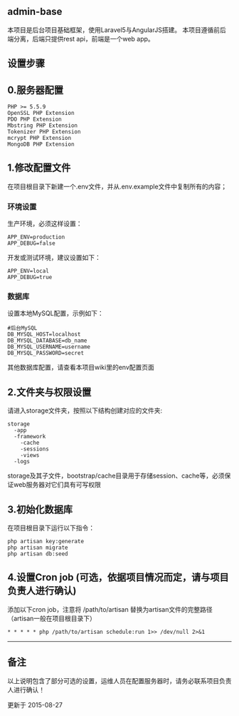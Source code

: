 ## admin-base
本项目是后台项目基础框架，使用Laravel5与AngularJS搭建。
本项目遵循前后端分离，后端只提供rest api，前端是一个web app。

## 设置步骤
## 0.服务器配置

    PHP >= 5.5.9
    OpenSSL PHP Extension
    PDO PHP Extension
    Mbstring PHP Extension
    Tokenizer PHP Extension
    mcrypt PHP Extension
    MongoDB PHP Extension


## 1.修改配置文件
在项目根目录下新建一个.env文件，并从.env.example文件中复制所有的内容；

### 环境设置
生产环境，必须这样设置：

    APP_ENV=production
    APP_DEBUG=false

开发或测试环境，建议设置如下：

    APP_ENV=local
    APP_DEBUG=true

### 数据库
设置本地MySQL配置，示例如下：

    #后台MySQL
    DB_MYSQL_HOST=localhost
    DB_MYSQL_DATABASE=db_name
    DB_MYSQL_USERNAME=username
    DB_MYSQL_PASSWORD=secret

其他数据库配置，请查看本项目wiki里的env配置页面

## 2.文件夹与权限设置
请进入storage文件夹，按照以下结构创建对应的文件夹:

    storage
      -app
      -framework
        -cache
        -sessions
        -views
      -logs

storage及其子文件，bootstrap/cache目录用于存储session、cache等，必须保证web服务器对它们具有可写权限

## 3.初始化数据库
在项目根目录下运行以下指令：

    php artisan key:generate
    php artisan migrate
    php artisan db:seed

## 4.设置Cron job (可选，依据项目情况而定，请与项目负责人进行确认)
添加以下cron job，注意将 /path/to/artisan 替换为artisan文件的完整路径（artisan一般在项目根目录下）

    * * * * * php /path/to/artisan schedule:run 1>> /dev/null 2>&1


******

## 备注
以上说明包含了部分可选的设置，运维人员在配置服务器时，请务必联系项目负责人进行确认！


更新于 2015-08-27
